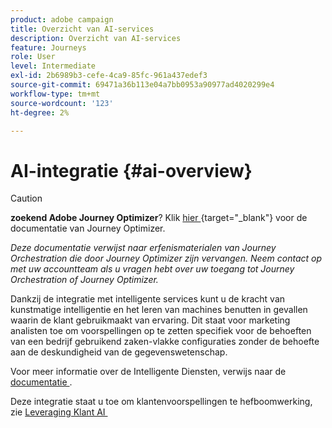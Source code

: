 ```yaml
---
product: adobe campaign
title: Overzicht van AI-services
description: Overzicht van AI-services
feature: Journeys
role: User
level: Intermediate
exl-id: 2b6989b3-cefe-4ca9-85fc-961a437edef3
source-git-commit: 69471a36b113e04a7bb0953a90977ad4020299e4
workflow-type: tm+mt
source-wordcount: '123'
ht-degree: 2%

---
```


# AI-integratie {#ai-overview}


>[!CAUTION]
>
>**zoekend Adobe Journey Optimizer**? Klik [&#x200B; hier &#x200B;](https://experienceleague.adobe.com/nl/docs/journey-optimizer/using/ajo-home){target="_blank"} voor de documentatie van Journey Optimizer.
>
>
>_Deze documentatie verwijst naar erfenismaterialen van Journey Orchestration die door Journey Optimizer zijn vervangen. Neem contact op met uw accountteam als u vragen hebt over uw toegang tot Journey Orchestration of Journey Optimizer._


Dankzij de integratie met intelligente services kunt u de kracht van kunstmatige intelligentie en het leren van machines benutten in gevallen waarin de klant gebruikmaakt van ervaring. Dit staat voor marketing analisten toe om voorspellingen op te zetten specifiek voor de behoeften van een bedrijf gebruikend zaken-vlakke configuraties zonder de behoefte aan de deskundigheid van de gegevenswetenschap.

Voor meer informatie over de Intelligente Diensten, verwijs naar de [&#x200B; documentatie &#x200B;](https://experienceleague.adobe.com/docs/experience-platform/intelligent-services/home.html?lang=nl-NL).

Deze integratie staat u toe om klantenvoorspellingen te hefboomwerking, zie [&#x200B; Leveraging Klant AI &#x200B;](../ai-services/leveraging-customer-ai.md)

<!--* fatigue scores, see [Leveraging Journey AI](../ai-services/leveraging-fatigue-scores.md)-->
